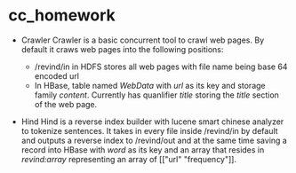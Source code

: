 cc_homework
===========

* Crawler
  Crawler is a basic concurrent tool to crawl web pages.
  By default it craws web pages into the following positions:
  - /revind/in in HDFS stores all web pages with file name being base
    64 encoded url
  - In HBase, table named *WebData* with *url* as its key and
    storage family *content*. Currently has quanlifier *title* storing
    the *title* section of the web page.

* Hind
  Hind is a reverse index builder with lucene smart chinese analyzer
  to tokenize sentences. It takes in every file inside /revind/in by
  default and outputs a reverse index to /revind/out and at the same
  time saving a record into HBase with *word* as its key and an array
  that resides in *revind:array* representing an array of
  \[\["url" "frequency"\]\].
